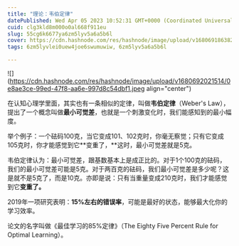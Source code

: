 ```yaml
---
title: "理论：韦伯定律"
datePublished: Wed Apr 05 2023 10:52:31 GMT+0000 (Coordinated Universal Time)
cuid: clg3kld8m000o0al668f911eu
slug: 55cg6k6677ya6zm5lyv5a6a5b6l
cover: https://cdn.hashnode.com/res/hashnode/image/upload/v1680691863820/bcad11bd-c2e9-4142-aff1-679e2d520123.jpeg
tags: 6zm5lyvlei0uew4joe6swumuwiw, 6zm5lyv5a6a5b6l

---
```


![](https://cdn.hashnode.com/res/hashnode/image/upload/v1680692021514/0e8ae3ce-99ed-47f8-aa6e-997d8c54dbf1.jpeg align="center")

在认知心理学里面，其实也有一条相似的定律，叫做**韦伯定律**（Weber's Law），提出了一个概念叫做**最小可觉差**，也就是一个刺激变化时，我们能感知到的最小幅度。

举个例子：一个砝码100克，当它变成101、102克时，你毫无察觉；只有它变成105克时，你才能感觉到它\*\*变重了，\*\*这时，最小可觉差就是5克。

韦伯定律认为：最小可觉差，跟基数基本上是成正比的。对于1个100克的砝码，我们的最小可觉差可能是5克。对于两百克的砝码，我们最小可觉差是多少呢？这是就不是5克了，而是10克。亦即是说：只有当重量变成210克时，我们才能感觉到它**变重了。**

2019年一项研究表明：**15%左右的错误率**，可能是最好的状态，能够最大化你的学习效率。

论文的名字叫做《最佳学习的85%定律》（The Eighty Five Percent Rule for Optimal Learning）。